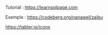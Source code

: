 Tutorial : https://learnsqlpage.com

Exemple : https://codeberg.org/nanawel/zaibu

https://tabler.io/icons 
